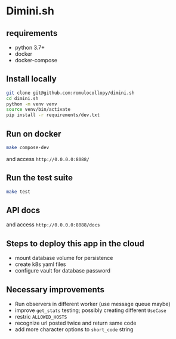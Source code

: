 # Dimini.sh


## requirements
- python 3.7+
- docker
- docker-compose


## Install locally
```sh
git clone git@github.com:romulocollopy/dimini.sh
cd dimini.sh
python -m venv venv
source venv/bin/activate
pip install -r requirements/dev.txt
```


## Run on docker
```sh
make compose-dev
```
and access `http://0.0.0.0:8088/`


## Run the test suite
```sh
make test
```

## API docs
and access `http://0.0.0.0:8088/docs`


## Steps to deploy this app in the cloud
- mount database volume for persistence
- create k8s yaml files
- configure vault for database password


## Necessary improvements
- Run observers in different worker (use message queue maybe)
- improve `get_stats` testing; possibly creating different `UseCase`
- restric `ALLOWED_HOSTS`
- recognize url posted twice and return same code
- add more character options to `short_code` string
